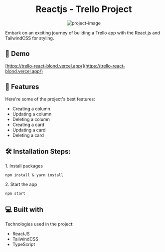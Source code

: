 <h1 align="center" id="title">Reactjs - Trello Project</h1>

<p align="center"><img src="/public/images/demo.png" alt="project-image"></p>

<p id="description">Embark on an exciting journey of building a Trello app with the React.js and TailwindCSS for styling.</p>

<h2>🚀 Demo</h2>

[https://trello-react-blond.vercel.app/](https://trello-react-blond.vercel.app/)

<h2>🧐 Features</h2>

Here're some of the project's best features:

- Creating a column
- Updating a column
- Deleting a column
- Creating a card
- Updating a card
- Deleting a card


<h2>🛠️ Installation Steps:</h2>

<p>1. Install packages</p>

```
npm install & yarn install
```

<p>2. Start the app</p>

```
npm start
```

<h2>💻 Built with</h2>

Technologies used in the project:

- ReactJS
- TailwindCSS
- TypeScript
